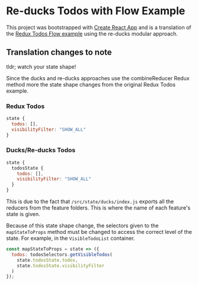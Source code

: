 # Re-ducks Todos with Flow Example
This project was bootstrapped with [Create React App](https://github.com/facebookincubator/create-react-app) and is a translation of the [Redux Todos Flow example](https://github.com/reactjs/redux/tree/master/examples/todos-flow) using the re-ducks modular approach.

## Translation changes to note
tldr; watch your state shape!

Since the ducks and re-ducks approaches use the combineReducer Redux method more the state shape changes from the original Redux Todos example.

### Redux Todos
```js
state {
  todos: [],
  visibilityFilter: "SHOW_ALL"
}
```
### Ducks/Re-ducks Todos
```js
state {
  todosState {
    todos: [],
    visibilityFilter: "SHOW_ALL"
  }
}
```

This is due to the fact that `/src/state/ducks/index.js` exports all the reducers from the feature folders. This is where the name of each feature's state is given.

Because of this state shape change, the selectors given to the `mapStateToProps` method must be changed to access the correct level of the state. For example, in the `VisibleTodoList` container.

```js
const mapStateToProps = state => ({
  todos: todosSelectors.getVisibleTodos(
    state.todosState.todos,
    state.todosState.visibilityFilter
  )
});
```
